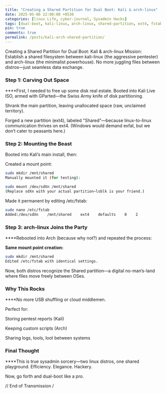 ```yaml
---
title: "Creating a Shared Partition for Dual Boot: Kali & arch-linux"
date: 2025-05-06 22:00:00 +0530
categories: [linux Life, cyber-journal, Sysadmin Hacks]
tags: [dual-boot, kali-linux, arch-linux, shared-partition, ext4, fstab, hacker-setup]
pin: true
comments: true
permalink: /posts/kali-arch-shared-partition/
---
```

Creating a Shared Partition for Dual Boot: Kali & arch-linux
Mission: Establish a shared filesystem between kali-linux (the aggressive pentester) and arch-linux (the minimalist powerhouse). No more juggling files between distros—just seamless data exchange.

### **Step 1: Carving Out Space**

****First, I needed to free up some disk real estate. Booted into Kali Live ISO, armed with GParted—the Swiss Army knife of disk partitioning.

Shrank the main partition, leaving unallocated space (raw, unclaimed territory).

Forged a new partition (ext4), labeled "Shared"—because linux-to-linux communication thrives on ext4. (Windows would demand exfat, but we don’t cater to peasants here.)

### **Step 2: Mounting the Beast**

Booted into Kali’s main install, then:

Created a mount point:

```bash
sudo mkdir /mnt/shared
Manually mounted it (for testing):
```

```bash
sudo mount /dev/sdXn /mnt/shared
(Replace sdXn with your actual partition—lsblk is your friend.)
```

Made it permanent by editing /etc/fstab:

```bash
sudo nano /etc/fstab
Added:/dev/sdXn    /mnt/shared    ext4    defaults    0    2
```

### **Step 3: arch-linux Joins the Party**

****Rebooted into Arch (because why not?) and repeated the process:

**Same mount point creation:**

```bash
sudo mkdir /mnt/shared
Edited /etc/fstab with identical settings.
```

Now, both distros recognize the Shared partition—a digital no-man’s-land where files move freely between OSes.

### **Why This Rocks**

****No more USB shuffling or cloud middlemen.

Perfect for:

Storing pentest reports (Kali)

Keeping custom scripts (Arch)

Sharing logs, tools, loot between systems

### **Final Thought**

****This is true sysadmin sorcery—two linux distros, one shared playground. Efficiency. Elegance. Hackery.

Now, go forth and dual-boot like a pro.

// End of Transmission /
